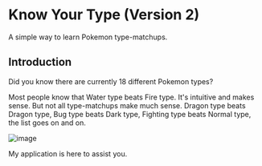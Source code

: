 # Know Your Type (Version 2)

A simple way to learn Pokemon type-matchups.

<h2>Introduction</h2>

Did you know there are currently 18 different Pokemon types?

Most people know that Water type beats Fire type. It's intuitive and makes sense. But not all type-matchups make much sense. Dragon type beats Dragon type, Bug type beats Dark type, Fighting type beats Normal type, the list goes on and on.

![image](https://github.com/finnjenn/knowYourTypeV2/assets/85904957/82ee2500-57bd-42e6-ac93-1d0e40b6b1b3)

My application is here to assist you.
